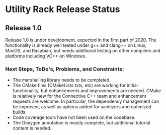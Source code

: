 # Utility Rack Release Status

## Release 1.0

Release 1.0 is under development, expected in the first part of 2020. The functionality is already well tested under g++ and clang++ on Linux, MacOS, and Raspbian, but needs additional testing on other compilers and platforms including VC++ on Windows.

### Next Steps, ToDo's, Problems, and Constraints:

- The marshalling library needs to be completed.
- The CMake files (CMakeLists.txts, etc) are working for initial functionality, but enhancements and improvements are needed. CMake is relatively new for the Connective C++ team and enhancement requests are welcome. In particular, the dependency management can be improved, as well as options added for sanitizers and optimized builds.
- Code coverage tools have not been used on the codebase.
- The Doxygen annotation is mostly complete, but additional tutorial content is needed.

